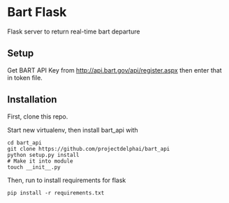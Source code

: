 # Bart Flask
Flask server to return real-time bart departure
## Setup
Get BART API Key from http://api.bart.gov/api/register.aspx then enter that in token file.
## Installation
First, clone this repo.

Start new virtualenv, then install bart_api with
```
cd bart_api
git clone https://github.com/projectdelphai/bart_api
python setup.py install
# Make it into module
touch __init__.py
```

Then, run to install requirements for flask
```
pip install -r requirements.txt
```

